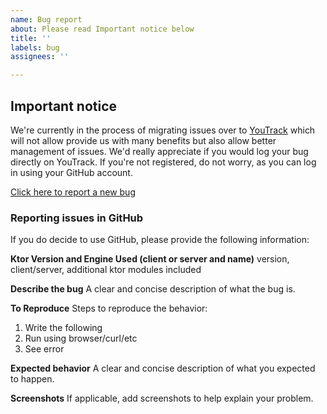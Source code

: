```yaml
---
name: Bug report
about: Please read Important notice below
title: ''
labels: bug
assignees: ''

---
```


## Important notice 

We're currently in the process of migrating issues over to [YouTrack](https://youtrack.jetbrains.com/issues/KTOR) which will not allow provide us with many benefits but also allow better management of issues. We'd really appreciate if you would log your bug directly on YouTrack. If you're not registered, do not worry, as you can log in using your GitHub account. 

[Click here to report a new bug](https://youtrack.jetbrains.com/newIssue?project=KTOR)

### Reporting issues in GitHub

If you do decide to use GitHub, please provide the following information:


**Ktor Version and Engine Used (client or server and name)**
version, client/server, additional ktor modules included

**Describe the bug**
A clear and concise description of what the bug is.

**To Reproduce**
Steps to reproduce the behavior:
1. Write the following
2. Run using browser/curl/etc
3. See error

**Expected behavior**
A clear and concise description of what you expected to happen.

**Screenshots**
If applicable, add screenshots to help explain your problem.
